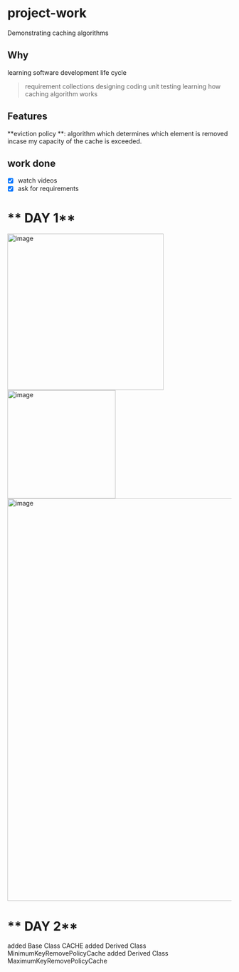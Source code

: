 # project-work
Demonstrating caching algorithms

## Why

learning software development life cycle
  > requirement collections
  > designing
  > coding
  > unit testing
learning how caching algorithm works

## Features

**eviction policy **: algorithm which determines which element is removed incase my capacity of the cache is exceeded.

## work done

- [x] watch videos
- [x] ask for requirements

# ** DAY 1**

<img width="351" alt="image" src="https://user-images.githubusercontent.com/69424250/207519263-f89dac34-8764-4761-ba81-e8b5438cb7e8.png"> <img width="243" alt="image" src="https://user-images.githubusercontent.com/69424250/207519329-18b74796-c43f-43a7-a5bb-10d47286f3ec.png">
<img width="903" alt="image" src="https://user-images.githubusercontent.com/69424250/207519589-2ce21453-cadc-428d-ad5e-a36bea523d94.png">


# ** DAY 2**

added Base Class CACHE
added Derived Class MinimumKeyRemovePolicyCache
added Derived Class MaximumKeyRemovePolicyCache
